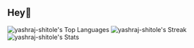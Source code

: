 ## Hey👋

![yashraj-shitole's Top Languages](https://github-readme-stats.vercel.app/api/top-langs/?username=yashraj-shitole&theme=react&show_icons=true&hide_border=true&layout=compact)
![yashraj-shitole's Streak](https://github-readme-streak-stats.herokuapp.com/?user=yashraj-shitole&theme=react&hide_border=true)
![yashraj-shitole's Stats](https://github-readme-stats.vercel.app/api?username=yashraj-shitole&theme=react&show_icons=true&hide_border=true&count_private=true)
